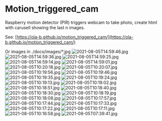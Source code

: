 # Motion_triggered_cam
Raspberry motion detector (PIR) triggers webcam to take photo, create html with carusell showing the last n images.

See: [https://ola-b.github.io/motion_triggered_cam/](https://ola-b.github.io/motion_triggered_cam/)


Or images in ./docs/images/*.jpg
![2021-08-05T14:59:46.jpg](https://github.com/Ola-B/motion_triggered_cam/blob/main/docs/images/2021-08-05T14:59:46.jpg "2021-08-05T14:59:46.jpg")
![2021-08-05T14:59:36.jpg](https://github.com/Ola-B/motion_triggered_cam/blob/main/docs/images/2021-08-05T14:59:36.jpg "2021-08-05T14:59:36.jpg")
![2021-08-05T14:59:25.jpg](https://github.com/Ola-B/motion_triggered_cam/blob/main/docs/images/2021-08-05T14:59:25.jpg "2021-08-05T14:59:25.jpg")
![2021-08-05T14:59:14.jpg](https://github.com/Ola-B/motion_triggered_cam/blob/main/docs/images/2021-08-05T14:59:14.jpg "2021-08-05T14:59:14.jpg")
![2021-08-05T14:59:01.jpg](https://github.com/Ola-B/motion_triggered_cam/blob/main/docs/images/2021-08-05T14:59:01.jpg "2021-08-05T14:59:01.jpg")
![2021-08-05T10:20:18.jpg](https://github.com/Ola-B/motion_triggered_cam/blob/main/docs/images/2021-08-05T10:20:18.jpg "2021-08-05T10:20:18.jpg")
![2021-08-05T10:20:07.jpg](https://github.com/Ola-B/motion_triggered_cam/blob/main/docs/images/2021-08-05T10:20:07.jpg "2021-08-05T10:20:07.jpg")
![2021-08-05T10:19:56.jpg](https://github.com/Ola-B/motion_triggered_cam/blob/main/docs/images/2021-08-05T10:19:56.jpg "2021-08-05T10:19:56.jpg")
![2021-08-05T10:19:46.jpg](https://github.com/Ola-B/motion_triggered_cam/blob/main/docs/images/2021-08-05T10:19:46.jpg "2021-08-05T10:19:46.jpg")
![2021-08-05T10:19:35.jpg](https://github.com/Ola-B/motion_triggered_cam/blob/main/docs/images/2021-08-05T10:19:35.jpg "2021-08-05T10:19:35.jpg")
![2021-08-05T10:19:24.jpg](https://github.com/Ola-B/motion_triggered_cam/blob/main/docs/images/2021-08-05T10:19:24.jpg "2021-08-05T10:19:24.jpg")
![2021-08-05T10:19:13.jpg](https://github.com/Ola-B/motion_triggered_cam/blob/main/docs/images/2021-08-05T10:19:13.jpg "2021-08-05T10:19:13.jpg")
![2021-08-05T10:19:02.jpg](https://github.com/Ola-B/motion_triggered_cam/blob/main/docs/images/2021-08-05T10:19:02.jpg "2021-08-05T10:19:02.jpg")
![2021-08-05T10:18:51.jpg](https://github.com/Ola-B/motion_triggered_cam/blob/main/docs/images/2021-08-05T10:18:51.jpg "2021-08-05T10:18:51.jpg")
![2021-08-05T10:18:40.jpg](https://github.com/Ola-B/motion_triggered_cam/blob/main/docs/images/2021-08-05T10:18:40.jpg "2021-08-05T10:18:40.jpg")
![2021-08-05T10:18:30.jpg](https://github.com/Ola-B/motion_triggered_cam/blob/main/docs/images/2021-08-05T10:18:30.jpg "2021-08-05T10:18:30.jpg")
![2021-08-05T10:18:19.jpg](https://github.com/Ola-B/motion_triggered_cam/blob/main/docs/images/2021-08-05T10:18:19.jpg "2021-08-05T10:18:19.jpg")
![2021-08-05T10:18:08.jpg](https://github.com/Ola-B/motion_triggered_cam/blob/main/docs/images/2021-08-05T10:18:08.jpg "2021-08-05T10:18:08.jpg")
![2021-08-05T10:17:57.jpg](https://github.com/Ola-B/motion_triggered_cam/blob/main/docs/images/2021-08-05T10:17:57.jpg "2021-08-05T10:17:57.jpg")
![2021-08-05T10:17:44.jpg](https://github.com/Ola-B/motion_triggered_cam/blob/main/docs/images/2021-08-05T10:17:44.jpg "2021-08-05T10:17:44.jpg")
![2021-08-05T10:17:33.jpg](https://github.com/Ola-B/motion_triggered_cam/blob/main/docs/images/2021-08-05T10:17:33.jpg "2021-08-05T10:17:33.jpg")
![2021-08-05T10:17:22.jpg](https://github.com/Ola-B/motion_triggered_cam/blob/main/docs/images/2021-08-05T10:17:22.jpg "2021-08-05T10:17:22.jpg")
![2021-08-05T10:17:11.jpg](https://github.com/Ola-B/motion_triggered_cam/blob/main/docs/images/2021-08-05T10:17:11.jpg "2021-08-05T10:17:11.jpg")
![2021-08-05T10:16:58.jpg](https://github.com/Ola-B/motion_triggered_cam/blob/main/docs/images/2021-08-05T10:16:58.jpg "2021-08-05T10:16:58.jpg")
![2021-08-05T07:39:41.jpg](https://github.com/Ola-B/motion_triggered_cam/blob/main/docs/images/2021-08-05T07:39:41.jpg "2021-08-05T07:39:41.jpg")
